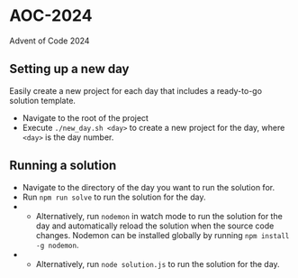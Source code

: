 # AOC-2024
Advent of Code 2024

## Setting up a new day
Easily create a new project for each day that includes a ready-to-go solution template.
- Navigate to the root of the project
- Execute ```./new_day.sh <day>``` to create a new project for the day, where ```<day>``` is the day number.

## Running a solution
- Navigate to the directory of the day you want to run the solution for.
- Run ```npm run solve``` to run the solution for the day.
- - Alternatively, run ```nodemon``` in watch mode to run the solution for the day and automatically reload the solution when the source code changes. Nodemon can be installed globally by running ```npm install -g nodemon```.
- - Alternatively, run ```node solution.js``` to run the solution for the day.